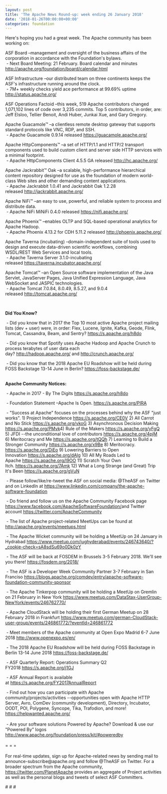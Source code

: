 ```yaml
---
layout: post
title: 'The Apache News Round-up: week ending 26 January 2018'
date: '2018-01-26T00:00:00+00:00'
categories: foundation
---
```

<div>Here's hoping you had a great week. The Apache community has been working on:</div> 
  <div> 
    <div> 
      <p>ASF Board –management and oversight of the business affairs of the corporation in accordance with the Foundation's bylaws.<br />&nbsp;- Next Board Meeting: 21 February. Board calendar and minutes <a href="http://apache.org/foundation/board/calendar.html">http://apache.org/foundation/board/calendar.html</a></p> 
    </div> 
    <p>ASF Infrastructure –our distributed team on three continents keeps the ASF's infrastructure running around the clock.<br />&nbsp;- 7M+ weekly checks yield ace performance at 99.69% uptime <a href="http://status.apache.org/">http://status.apache.org/</a></p> 
    <p>ASF Operations Factoid&nbsp;–this week, 519 Apache contributors changed 1,071,102 lines of code over 3,235 commits. Top 5 contributors, in order, are: Jeff Elsloo, Tellier Benoit, Andi Huber, Junkai Xue, and Gary Gregory.</p> 
    <p>Apache Guacamole™ –a clientless remote desktop gateway that supports standard protocols like VNC, RDP, and SSH.<br />&nbsp;- Apache Guacamole 0.9.14 released&nbsp;<a href="https://guacamole.apache.org/">https://guacamole.apache.org/</a></p> 
    <p>Apache HttpComponents™ –a set of HTTP/1.1 and HTTP/2 transport components used to build custom client and server side HTTP services with a minimal footprint.<br />&nbsp;- Apache HttpComponents Client 4.5.5 GA released&nbsp;<a href="http://hc.apache.org/">http://hc.apache.org/</a></p> 
    <p>Apache Jackrabbit™ Oak –a scalable, high-performance hierarchical content repository designed for use as the foundation of modern world-class Web sites and other demanding content applications.<br />&nbsp;- Apache Jackrabbit 1.0.41 and Jackrabbit Oak 1.2.28 released&nbsp;<a href="http://jackrabbit.apache.org/">http://jackrabbit.apache.org/</a></p> 
    <p> </p> 
    <p>Apache NiFi™ –an easy to use, powerful, and reliable system to process and distribute data.<br />&nbsp;-&nbsp;Apache NiFi MiNiFi 0.4.0 released<span style="white-space: pre;"> </span><a href="https://nifi.apache.org/" style="white-space: pre;">https://nifi.apache.org/</a></p> 
    <p>Apache Phoenix™ –enables OLTP and SQL-based operational analytics for Apache Hadoop.<br />&nbsp;-&nbsp;Apache Phoenix 4.13.2 for CDH 5.11.2 released&nbsp;<a href="http://phoenix.apache.org/">http://phoenix.apache.org/</a></p> 
    <p>Apache Taverna (incubating) –domain-independent suite of tools used to design and execute data-driven scientific workflows, combining WSDL/REST Web Services and local tools.<br />&nbsp;-&nbsp;Apache Taverna Server 3.1.0-incubating released&nbsp;<a href="https://taverna.incubator.apache.org/">https://taverna.incubator.apache.org/</a></p> 
    <p><span style="white-space: pre;"></span></p> 
    <p>Apache Tomcat™ –an Open Source software implementation of the Java Servlet, JavaServer Pages, Java Unified Expression Language, Java WebSocket and JASPIC technologies.<br />&nbsp;- Apache Tomcat 7.0.84, 8.0.49, 8.5.27, and 9.0.4 released&nbsp;<a href="http://tomcat.apache.org/">http://tomcat.apache.org/</a></p> 
    <p><br /></p> 
    <p><strong>Did You Know?</strong></p> 
    <div> 
      <p>&nbsp;- Did you know that in 2017 the Top 10 most active Apache project mailing lists (dev + user) were, in order: Flex, Lucene, Ignite, Kafka, Geode, Flink, Tomcat, Cassandra, Beam, and Sentry? <a href="https://s.apache.org/h8do">https://s.apache.org/h8do</a></p> 
      <p>&nbsp;- Did you know that Spotify uses Apache Hadoop and Apache Crunch to process terabytes of user data each day?&nbsp;<a href="http://hadoop.apache.org/">http://hadoop.apache.org/</a>&nbsp;and&nbsp;<a href="http://crunch.apache.org/">http://crunch.apache.org/</a></p> 
      <p>&nbsp;- Did you know that the 2018 Apache EU Roadshow will be held during FOSS Backstage 13-14 June in Berlin?&nbsp;<a href="https://foss-backstage.de/">https://foss-backstage.de/</a></p> 
    </div> 
    <div><strong><br />Apache Community Notices:</strong></div> 
    <p>&nbsp;- Apache in 2017 - By The Digits&nbsp;<a href="https://s.apache.org/h8do">https://s.apache.org/h8do</a></p> 
    <p>&nbsp;- Foundation Statement –Apache Is Open. <a href="https://s.apache.org/PIRA">https://s.apache.org/PIRA</a></p> 
    <div> 
      <p>&nbsp;- &quot;Success at Apache&quot; focuses on the processes behind why the ASF &quot;just works&quot;. 1) Project Independence <a href="https://s.apache.org/CE0V">https://s.apache.org/CE0V</a> 2) All Carrot and No Stick <a href="https://s.apache.org/ykoG">https://s.apache.org/ykoG</a> 3) Asynchronous Decision Making <a href="https://s.apache.org/PMvk%20">https://s.apache.org/PMvk</a>4) Rule of the Makers <a href="https://s.apache.org/yFgQ">https://s.apache.org/yFgQ</a> 5) JFDI --the unconditional love of contributors <a href="https://s.apache.org/4pjM">https://s.apache.org/4pjM</a> 6) Meritocracy and Me <a href="https://s.apache.org/tQQh">https://s.apache.org/tQQh</a> 7) Learning to Build a Stronger Community <a href="https://s.apache.org/x9Be">https://s.apache.org/x9Be</a>&nbsp;8) Meritocracy. <a href="https://s.apache.org/DiEo">https://s.apache.org/DiEo</a>&nbsp;9) Lowering Barriers to Open Innovation&nbsp;<a href="https://s.apache.org/dAlg">https://s.apache.org/dAlg</a>&nbsp;10) All My Roads Led to Apache&nbsp;<a href="https://s.apache.org/l9OO">https://s.apache.org/l9OO</a>&nbsp;11) Scratch Your Own Itch.&nbsp;<a href="https://s.apache.org/7Amk">https://s.apache.org/7Amk</a>&nbsp;12) What a Long Strange (and Great) Trip It's Been&nbsp;<a href="https://s.apache.org/gVuN">https://s.apache.org/gVuN</a></p> 
    </div> 
    <div> 
      <p>&nbsp;- Please follow/like/re-tweet the ASF on social media: @TheASF on Twitter and on LinkedIn at <a href="https://www.linkedin.com/company/the-apache-software-foundation">https://www.linkedin.com/company/the-apache-software-foundation</a></p> 
      <p>&nbsp;- Do friend and follow us on the Apache Community Facebook page <a href="https://www.facebook.com/ApacheSoftwareFoundation/">https://www.facebook.com/ApacheSoftwareFoundation/</a>and Twitter account <a href="https://twitter.com/ApacheCommunity">https://twitter.com/ApacheCommunity</a></p> 
    </div> 
    <div> 
      <p><a href="https://feathercast.apache.org/"></a></p> 
    </div> 
    <div> 
      <p>&nbsp;- The list of Apache project-related MeetUps can be found at <a href="https://twitter.com/ApacheCommunity">http://apache.org/events/meetups.html</a></p> 
      <p>&nbsp;- The Apache Wicket community will be holding a MeetUp on 24 January in Hydrabad&nbsp;<a href="https://www.meetup.com/jughyderabad/events/246743640/?_cookie-check=sA8sdSu69o0Dk0zY">https://www.meetup.com/jughyderabad/events/246743640/?_cookie-check=sA8sdSu69o0Dk0zY</a></p> 
      <p>&nbsp;- The ASF will be back at FOSDEM in Brussels 3-5 February 2018. We'll see you there!&nbsp;<a href="https://fosdem.org/2018/">https://fosdem.org/2018/</a></p> 
      <p>&nbsp;- The ASF is a Developer Week Community Partner 3-7 February in San Franciso&nbsp;<a href="https://blogs.apache.org/comdev/entry/apache-software-foundation-community-sponsor">https://blogs.apache.org/comdev/entry/apache-software-foundation-community-sponsor</a> </p> 
      <p>&nbsp;- The Apache Tinkerpop community will be holding a MeetUp on Gremlin on 21 February in New York&nbsp;<a href="https://www.meetup.com/DataStax-UserGroup-NewYork/events/246762770/">https://www.meetup.com/DataStax-UserGroup-NewYork/events/246762770/</a></p> 
      <p>&nbsp;- Apache CloudStack will be holding their first German Meetup on 28 February 2018 in Frankfurt&nbsp;<a href="https://www.meetup.com/german-CloudStack-user-group/events/246861772/?eventId=246861772">https://www.meetup.com/german-CloudStack-user-group/events/246861772/?eventId=246861772</a> </p> 
      <p>&nbsp;- Meet members of the Apache community at Open Expo Madrid 6-7 June 2018&nbsp;<a href="http://www.openexpo.es/en/">http://www.openexpo.es/en/</a></p> 
      <p>&nbsp;- The 2018 Apache EU Roadshow will be held during FOSS Backstage in Berlin 13-14 June 2018&nbsp;<a href="https://foss-backstage.de/">https://foss-backstage.de/</a></p> 
    </div> 
    <div> 
      <p>&nbsp;- ASF Quarterly Report: Operations Summary Q2 FY2018&nbsp;<a href="https://s.apache.org/j1GJ">https://s.apache.org/j1GJ</a></p> 
    </div> 
    <div> 
      <p>&nbsp;- ASF Annual Report is available at&nbsp;<a href="https://s.apache.org/FY2017AnnualReport">https://s.apache.org/FY2017AnnualReport</a></p> 
    </div> 
    <div>&nbsp;- Find out how you can participate with Apache community/projects/activities --opportunities open with Apache HTTP Server, Avro, ComDev (community development), Directory, Incubator, OODT, POI, Polygene, Syncope, Tika, Trafodion, and more! <a href="https://helpwanted.apache.org/">https://helpwanted.apache.org/</a></div> 
    <div><br /></div> 
    <div>&nbsp;- Are your software solutions Powered by Apache? Download &amp; use our &quot;Powered By&quot; logos <a href="http://www.apache.org/foundation/press/kit/#poweredby">http://www.apache.org/foundation/press/kit/#poweredby</a></div> 
    <div><br /></div> 
    <div>= = =</div> 
    <div><br /></div> 
    <div>For real-time updates, sign up for Apache-related news by sending mail to announce-subscribe@apache.org and follow @TheASF on Twitter. For a broader spectrum from the Apache community, <a href="https://twitter.com/PlanetApache">https://twitter.com/PlanetApache</a> provides an aggregate of Project activities as well as the personal blogs and tweets of select ASF Committers.</div> 
    <p># # #</p> 
  </div>
